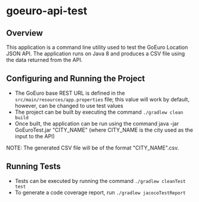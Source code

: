 # goeuro-api-test

## Overview

This application is a command line utility used to test the GoEuro Location JSON API.  The application runs on Java 8 and produces a CSV file using the data returned from the API.

## Configuring and Running the Project

- The GoEuro base REST URL is defined in the `src/main/resources/app.properties` file; this value will work by default, however, can be changed to use test values
- The project can be built by executing the command `./gradlew clean build`
- Once built, the application can be run using the command java -jar GoEuroTest.jar "CITY_NAME" (where CITY_NAME is the city used as the input to the API)

NOTE: The generated CSV file will be of the format "CITY_NAME".csv.

## Running Tests

- Tests can be executed by running the command `./gradlew cleanTest test`
- To generate a code coverage report, run `./gradlew jacocoTestReport`
